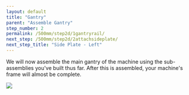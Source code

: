 ```yaml
---
layout: default
title: "Gantry"
parent: "Assemble Gantry"
step_number: 2
permalink: /500mm/step2d/1gantryrail/
next_step: /500mm/step2d/2attachsideplate/
next_step_title: "Side Plate - Left"
---
```

We will now assemble the main gantry of the machine using the sub-assemblies you've built thus far. After this is assembled, your machine's frame will almost be complete.

<img src="../../step2/photo/P4210454jpg18.jpg">

